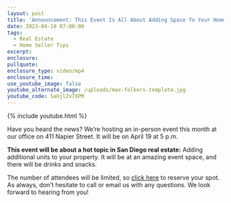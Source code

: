 ```yaml
---
layout: post
title: 'Announcement: This Event Is All About Adding Space To Your Home'
date: 2023-04-10 07:00:00
tags:
  - Real Estate
  - Home Seller Tips
excerpt:
enclosure:
pullquote:
enclosure_type: video/mp4
enclosure_time:
use_youtube_image: false
youtube_alternate_image: /uploads/max-folkers-template.jpg
youtube_code: SaUjlZv7XPM
---
```

{% include youtube.html %}

Have you heard the news? We’re hosting an in-person event this month at our office on 411 Napier Street. It will be on April 19 at 5 p.m.&nbsp;

**This event will be about a hot topic in San Diego real estate:** Adding additional units to your property. It will be at an amazing event space, and there will be drinks and snacks.&nbsp;

The number of attendees will be limited, so [click here](https://www.eventbrite.com/e/adu-class-from-start-to-finish-tickets-571049062117) to reserve your spot. As always, don’t hesitate to call or email us with any questions. We look forward to hearing from you!